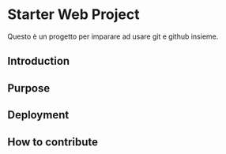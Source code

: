 # Starter Web Project
Questo è un progetto per imparare ad usare git e github insieme.

## Introduction

## Purpose

## Deployment

## How to contribute